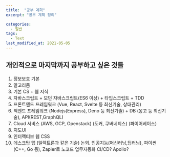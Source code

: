 ```yaml
---
title:  "공부 계획"
excerpt: "공부 계획 정리"

categories:
  - 일반
tags:
  - Text
last_modified_at: 2021-05-05
---
```


## 개인적으로 마지막까지 공부하고 싶은 것들

1. 정보보호 기본
2. 알고리즘
3. 기본 CS + 웹 지식
4. 자바스크립트 + 모던 자바스크립트(ES6 이상) + 타입스크립트 + TDD
5. 프론트엔드 프레임워크 (Vue, React, Svelte 등 최신기술, 상태관리)
6. 백엔드 프레임워크 (Nodejs(Express), Deno 등 최신기술) + DB (몽고 등 최신기술), API(REST,GraphQL)
7. Cloud 서비스 (AWS, GCP, Openstack) (도커, 쿠버네티스) (파이어베이스)
8. 지도UI
9. 인터랙티브 웹 CSS
10. 데스크탑 앱 (일렉트론과 같은 기술)
논외. 인공지능(머신러닝,딥러닝), 파이썬(C++, Go 등), Zapier로 노코드 업무자동화
CI/CD? Apollo? 